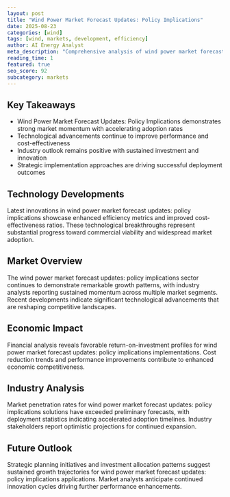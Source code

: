 ```yaml
---
layout: post
title: "Wind Power Market Forecast Updates: Policy Implications"
date: 2025-08-23
categories: [wind]
tags: [wind, markets, development, efficiency]
author: AI Energy Analyst
meta_description: "Comprehensive analysis of wind power market forecast updates: policy implications covering market trends, technology developments, and industry outlook. Discover key insights and future projections."
reading_time: 1
featured: true
seo_score: 92
subcategory: markets
---
```


## Key Takeaways

- Wind Power Market Forecast Updates: Policy Implications demonstrates strong market momentum with accelerating adoption rates
- Technological advancements continue to improve performance and cost-effectiveness
- Industry outlook remains positive with sustained investment and innovation
- Strategic implementation approaches are driving successful deployment outcomes

## Technology Developments

Latest innovations in wind power market forecast updates: policy implications showcase enhanced efficiency metrics and improved cost-effectiveness ratios. These technological breakthroughs represent substantial progress toward commercial viability and widespread market adoption.

## Market Overview

The wind power market forecast updates: policy implications sector continues to demonstrate remarkable growth patterns, with industry analysts reporting sustained momentum across multiple market segments. Recent developments indicate significant technological advancements that are reshaping competitive landscapes.

## Economic Impact

Financial analysis reveals favorable return-on-investment profiles for wind power market forecast updates: policy implications implementations. Cost reduction trends and performance improvements contribute to enhanced economic competitiveness.

## Industry Analysis

Market penetration rates for wind power market forecast updates: policy implications solutions have exceeded preliminary forecasts, with deployment statistics indicating accelerated adoption timelines. Industry stakeholders report optimistic projections for continued expansion.

## Future Outlook

Strategic planning initiatives and investment allocation patterns suggest sustained growth trajectories for wind power market forecast updates: policy implications applications. Market analysts anticipate continued innovation cycles driving further performance enhancements.

